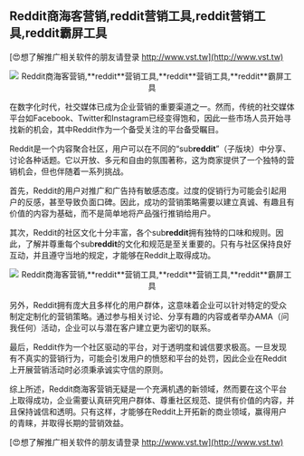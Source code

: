 ## **Reddit商海客营销,**reddit**营销工具,**reddit**营销工具,**reddit**霸屏工具**

[😍想了解推广相关软件的朋友请登录 http://www.vst.tw](http://www.vst.tw)

 <center><img src="https://vst.tw/MP4/tuiguang/png/6.png" alt="Reddit商海客营销,**reddit**营销工具,**reddit**营销工具,**reddit**霸屏工具"></center>

在数字化时代，社交媒体已成为企业营销的重要渠道之一。然而，传统的社交媒体平台如Facebook、Twitter和Instagram已经变得饱和，因此一些市场人员开始寻找新的机会，其中Reddit作为一个备受关注的平台备受瞩目。

Reddit是一个内容聚合社区，用户可以在不同的“sub**reddit**”（子版块）中分享、讨论各种话题。它以开放、多元和自由的氛围著称，这为商家提供了一个独特的营销机会，但也伴随着一系列挑战。

首先，Reddit的用户对推广和广告持有敏感态度。过度的促销行为可能会引起用户的反感，甚至导致负面口碑。因此，成功的营销策略需要以建立真诚、有趣且有价值的内容为基础，而不是简单地将产品强行推销给用户。

其次，Reddit的社区文化十分丰富，各个sub**reddit**拥有独特的口味和规则。因此，了解并尊重每个sub**reddit**的文化和规范是至关重要的。只有与社区保持良好互动，并且遵守当地的规定，才能够在Reddit上取得成功。

 <center><img src="https://vst.tw/MP4/tuiguang/png/7.png" alt="Reddit商海客营销,**reddit**营销工具,**reddit**营销工具,**reddit**霸屏工具"></center>

另外，Reddit拥有庞大且多样化的用户群体，这意味着企业可以针对特定的受众制定定制化的营销策略。通过参与相关讨论、分享有趣的内容或者举办AMA（问我任何）活动，企业可以与潜在客户建立更为密切的联系。

最后，Reddit作为一个社区驱动的平台，对于透明度和诚信要求极高。一旦发现有不真实的营销行为，可能会引发用户的愤怒和平台的处罚，因此企业在Reddit上开展营销活动时必须秉承诚实守信的原则。

综上所述，Reddit商海客营销无疑是一个充满机遇的新领域，然而要在这个平台上取得成功，企业需要认真研究用户群体、尊重社区规范、提供有价值的内容，并且保持诚信和透明。只有这样，才能够在Reddit上开拓新的商业领域，赢得用户的青睐，并取得长期的营销效益。

[😍想了解推广相关软件的朋友请登录 http://www.vst.tw](http://www.vst.tw)



